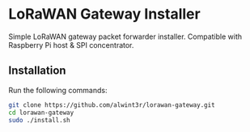LoRaWAN Gateway Installer
=========================

Simple LoRaWAN gateway packet forwarder installer. Compatible with Raspberry Pi host & SPI concentrator.

## Installation

Run the following commands:

```bash
git clone https://github.com/alwint3r/lorawan-gateway.git
cd lorawan-gateway
sudo ./install.sh
```
